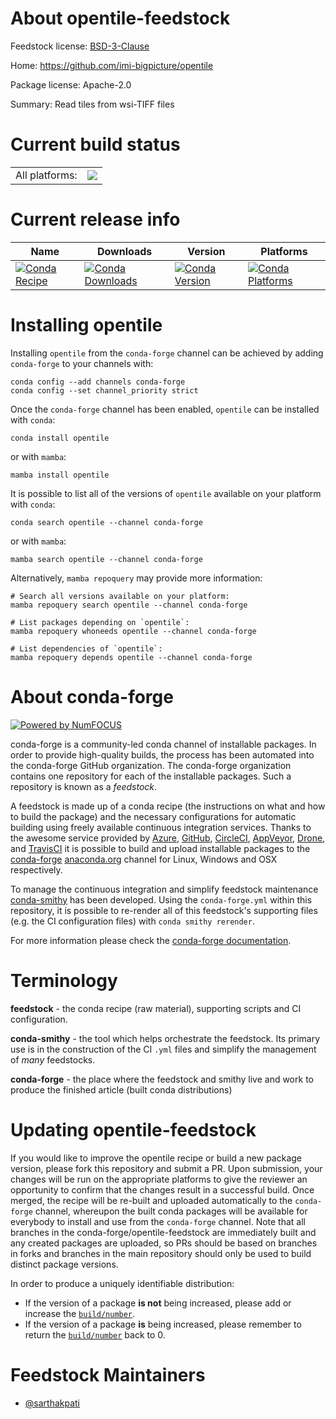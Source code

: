 About opentile-feedstock
========================

Feedstock license: [BSD-3-Clause](https://github.com/conda-forge/opentile-feedstock/blob/main/LICENSE.txt)

Home: https://github.com/imi-bigpicture/opentile

Package license: Apache-2.0

Summary: Read tiles from wsi-TIFF files

Current build status
====================


<table><tr><td>All platforms:</td>
    <td>
      <a href="https://dev.azure.com/conda-forge/feedstock-builds/_build/latest?definitionId=18923&branchName=main">
        <img src="https://dev.azure.com/conda-forge/feedstock-builds/_apis/build/status/opentile-feedstock?branchName=main">
      </a>
    </td>
  </tr>
</table>

Current release info
====================

| Name | Downloads | Version | Platforms |
| --- | --- | --- | --- |
| [![Conda Recipe](https://img.shields.io/badge/recipe-opentile-green.svg)](https://anaconda.org/conda-forge/opentile) | [![Conda Downloads](https://img.shields.io/conda/dn/conda-forge/opentile.svg)](https://anaconda.org/conda-forge/opentile) | [![Conda Version](https://img.shields.io/conda/vn/conda-forge/opentile.svg)](https://anaconda.org/conda-forge/opentile) | [![Conda Platforms](https://img.shields.io/conda/pn/conda-forge/opentile.svg)](https://anaconda.org/conda-forge/opentile) |

Installing opentile
===================

Installing `opentile` from the `conda-forge` channel can be achieved by adding `conda-forge` to your channels with:

```
conda config --add channels conda-forge
conda config --set channel_priority strict
```

Once the `conda-forge` channel has been enabled, `opentile` can be installed with `conda`:

```
conda install opentile
```

or with `mamba`:

```
mamba install opentile
```

It is possible to list all of the versions of `opentile` available on your platform with `conda`:

```
conda search opentile --channel conda-forge
```

or with `mamba`:

```
mamba search opentile --channel conda-forge
```

Alternatively, `mamba repoquery` may provide more information:

```
# Search all versions available on your platform:
mamba repoquery search opentile --channel conda-forge

# List packages depending on `opentile`:
mamba repoquery whoneeds opentile --channel conda-forge

# List dependencies of `opentile`:
mamba repoquery depends opentile --channel conda-forge
```


About conda-forge
=================

[![Powered by
NumFOCUS](https://img.shields.io/badge/powered%20by-NumFOCUS-orange.svg?style=flat&colorA=E1523D&colorB=007D8A)](https://numfocus.org)

conda-forge is a community-led conda channel of installable packages.
In order to provide high-quality builds, the process has been automated into the
conda-forge GitHub organization. The conda-forge organization contains one repository
for each of the installable packages. Such a repository is known as a *feedstock*.

A feedstock is made up of a conda recipe (the instructions on what and how to build
the package) and the necessary configurations for automatic building using freely
available continuous integration services. Thanks to the awesome service provided by
[Azure](https://azure.microsoft.com/en-us/services/devops/), [GitHub](https://github.com/),
[CircleCI](https://circleci.com/), [AppVeyor](https://www.appveyor.com/),
[Drone](https://cloud.drone.io/welcome), and [TravisCI](https://travis-ci.com/)
it is possible to build and upload installable packages to the
[conda-forge](https://anaconda.org/conda-forge) [anaconda.org](https://anaconda.org/)
channel for Linux, Windows and OSX respectively.

To manage the continuous integration and simplify feedstock maintenance
[conda-smithy](https://github.com/conda-forge/conda-smithy) has been developed.
Using the ``conda-forge.yml`` within this repository, it is possible to re-render all of
this feedstock's supporting files (e.g. the CI configuration files) with ``conda smithy rerender``.

For more information please check the [conda-forge documentation](https://conda-forge.org/docs/).

Terminology
===========

**feedstock** - the conda recipe (raw material), supporting scripts and CI configuration.

**conda-smithy** - the tool which helps orchestrate the feedstock.
                   Its primary use is in the construction of the CI ``.yml`` files
                   and simplify the management of *many* feedstocks.

**conda-forge** - the place where the feedstock and smithy live and work to
                  produce the finished article (built conda distributions)


Updating opentile-feedstock
===========================

If you would like to improve the opentile recipe or build a new
package version, please fork this repository and submit a PR. Upon submission,
your changes will be run on the appropriate platforms to give the reviewer an
opportunity to confirm that the changes result in a successful build. Once
merged, the recipe will be re-built and uploaded automatically to the
`conda-forge` channel, whereupon the built conda packages will be available for
everybody to install and use from the `conda-forge` channel.
Note that all branches in the conda-forge/opentile-feedstock are
immediately built and any created packages are uploaded, so PRs should be based
on branches in forks and branches in the main repository should only be used to
build distinct package versions.

In order to produce a uniquely identifiable distribution:
 * If the version of a package **is not** being increased, please add or increase
   the [``build/number``](https://docs.conda.io/projects/conda-build/en/latest/resources/define-metadata.html#build-number-and-string).
 * If the version of a package **is** being increased, please remember to return
   the [``build/number``](https://docs.conda.io/projects/conda-build/en/latest/resources/define-metadata.html#build-number-and-string)
   back to 0.

Feedstock Maintainers
=====================

* [@sarthakpati](https://github.com/sarthakpati/)


